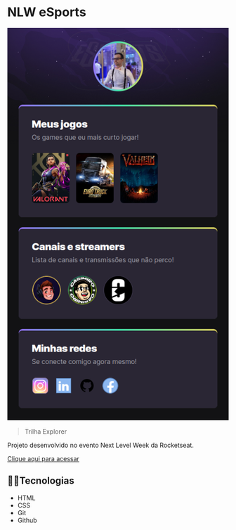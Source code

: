 # NLW eSports 

![preview](./.github/preview.png)

> Trilha Explorer

Projeto desenvolvido no evento  Next Level Week da Rocketseat.

[Clique aqui para acessar](https://tthiagoelifas.github.io/nlw-esports-explorer/)

## 🧑‍💻Tecnologias 

- HTML
- CSS
- Git
- Github